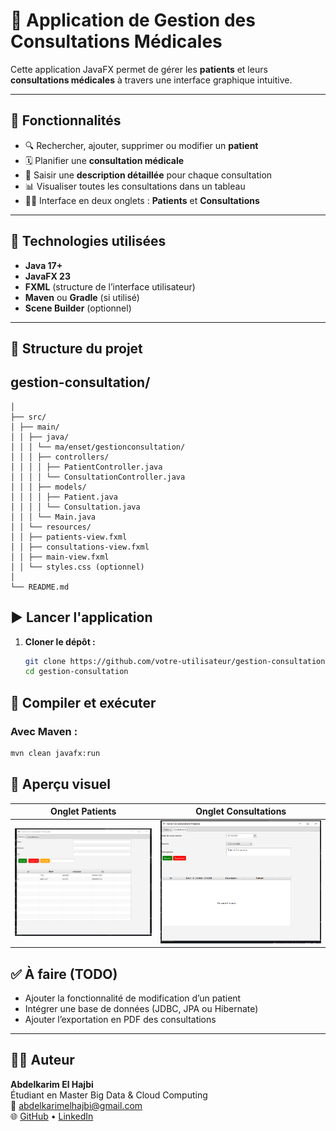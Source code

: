 # 🏥 Application de Gestion des Consultations Médicales

Cette application JavaFX permet de gérer les **patients** et leurs **consultations médicales** à travers une interface graphique intuitive.

---

## 📌 Fonctionnalités

- 🔍 Rechercher, ajouter, supprimer ou modifier un **patient**
- 🗓️ Planifier une **consultation médicale**
- 🧾 Saisir une **description détaillée** pour chaque consultation
- 📊 Visualiser toutes les consultations dans un tableau
- 🧑‍⚕️ Interface en deux onglets : **Patients** et **Consultations**

---

## 🎯 Technologies utilisées

- **Java 17+**
- **JavaFX 23**
- **FXML** (structure de l’interface utilisateur)
- **Maven** ou **Gradle** (si utilisé)
- **Scene Builder** (optionnel)

---

## 📁 Structure du projet

## gestion-consultation/
```
│
├── src/
│ ├── main/
│ │ ├── java/
│ │ │ └── ma/enset/gestionconsultation/
│ │ │ ├── controllers/
│ │ │ │ ├── PatientController.java
│ │ │ │ └── ConsultationController.java
│ │ │ ├── models/
│ │ │ │ ├── Patient.java
│ │ │ │ └── Consultation.java
│ │ │ └── Main.java
│ │ └── resources/
│ │ ├── patients-view.fxml
│ │ ├── consultations-view.fxml
│ │ ├── main-view.fxml
│ │ └── styles.css (optionnel)
│
└── README.md
```

## ▶️ Lancer l'application

1. **Cloner le dépôt :**
   ```bash
   git clone https://github.com/votre-utilisateur/gestion-consultation.git
   cd gestion-consultation

## 🚀 Compiler et exécuter

### Avec Maven :

```bash
mvn clean javafx:run
```
## 📸 Aperçu visuel

| Onglet Patients                                                          | Onglet Consultations                           |
|--------------------------------------                                    |------------------------------------------------|
| ![Patients](screenshots/Patient.PNG)                                      | ![Consultations](screenshots/Consultation.PNG) |




## ✅ À faire (TODO)

- Ajouter la fonctionnalité de modification d’un patient
- Intégrer une base de données (JDBC, JPA ou Hibernate)
- Ajouter l’exportation en PDF des consultations

---

## 🧑‍💻 Auteur

**Abdelkarim El Hajbi**  
Étudiant en Master Big Data & Cloud Computing  
📧 [abdelkarimelhajbi@gmail.com](mailto:abdelkarimelhajbi@gmail.com)  
🌐 [GitHub](https://github.com/Elhajbi) • [LinkedIn](https://www.linkedin.com/in/abdelkarim-el-hajbi-65b783160/)

